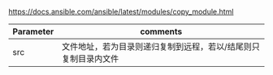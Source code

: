 https://docs.ansible.com/ansible/latest/modules/copy_module.html

Parameter| comments
-|-
src| 文件地址，若为目录则递归复制到远程，若以/结尾则只复制目录内文件

